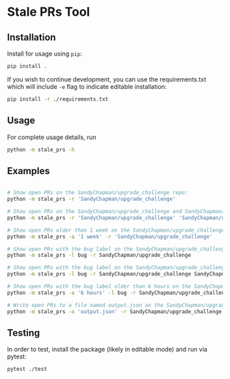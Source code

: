 # Stale PRs Tool

## Installation

Install for usage using `pip`:

```bash
pip install .
```

If you wish to continue development, you can use the requirements.txt which will include `-e` flag to indicate editable installation:

```bash
pip install -r ./requirements.txt
```

## Usage

For complete usage details, run

```bash
python -m stale_prs -h
```

## Examples

```bash

# Show open PRs on the SandyChapman/upgrade_challenge repo:
python -m stale_prs -r 'SandyChapman/upgrade_challenge'

# Show open PRs on the SandyChapman/upgrade_challenge and SandyChapman/upgrade_challenge_2 repos:
python -m stale_prs -r 'SandyChapman/upgrade_challenge' 'SandyChapman/upgrade_challenge_2'

# Show open PRs older than 1 week on the SandyChapman/upgrade_challenge repo:
python -m stale_prs -a '1 week' -r 'SandyChapman/upgrade_challenge'

# Show open PRs with the bug label on the SandyChapman/upgrade_challenge repo:
python -m stale_prs -l bug -r SandyChapman/upgrade_challenge

# Show open PRs with the bug label on the SandyChapman/upgrade_challenge and SandyChapman/upgrade_challenge_2 repos:
python -m stale_prs -l bug -r SandyChapman/upgrade_challenge SandyChapman/upgrade_challenge_2

# Show open PRs with the bug label older than 6 hours on the SandyChapman/upgrade_challenge and SandyChapman/upgrade_challenge_2 repos:
python -m stale_prs -a '6 hours' -l bug -r SandyChapman/upgrade_challenge SandyChapman/upgrade_challenge_2

# Write open PRs to a file named output.json on the SandyChapman/upgrade_challenge and SandyChapman/upgrade_challenge_2 repos:
python -m stale_prs -o 'output.json' -r SandyChapman/upgrade_challenge SandyChapman/upgrade_challenge_2
```

## Testing

In order to test, install the package (likely in editable mode) and run via pytest:

```bash
pytest ./test
```

